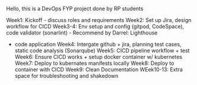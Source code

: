 Hello, this is a DevOps FYP project done by RP students

Week1: Kickoff - discuss roles and requirements
Week2: Set up Jira, design workflow for CICD
Week3-4: Env setup and config (gitpod, CodeSpace), code validator (sonarlint) - Recommend by Darrel: Lighthouse
 - code application
Week4: Intergate github + jira, planning test cases, static code analysis (Sonarqube)
Week5: CICD pipeline workflow + test
Week6: Ensure CICD works + setup docker container w/ kubernetes
Week7: Deploy to kubernates manifests locally
Week8: Deploy to container with CICD
Week9: Clean Documentation 
WEek10-13: Extra space for troubleshooting and shakedown

